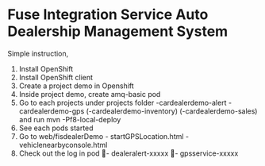 # Fuse Integration Service Auto Dealership Management System


Simple instruction, 


1. Install OpenShift 
2. Install OpenShift client
3. Create a project demo in Openshift
4. Inside project demo, create amq-basic pod 
5. Go to each projects under projects folder
   -cardealerdemo-alert
   -cardealerdemo-gps
   (-cardealerdemo-inventory)
   (-cardealerdemo-sales)
   and run mvn -Pf8-local-deploy
6. See each pods started
7. Go to web/fisdealerDemo 
		- startGPSLocation.html
		- vehiclenearbyconsole.html
8. Check out the log in pod 
		- dealeralert-xxxxx 
		- gpsservice-xxxxx		